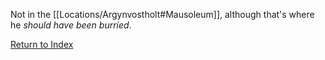 Not in the [[Locations/Argynvostholt#Mausoleum]], although that's where he *should have been burried*.

[Return to Index](_index.md)
